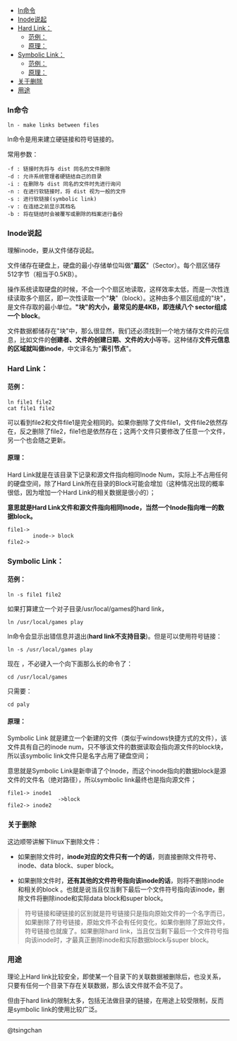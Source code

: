 <!-- TOC -->

- [ln命令](#ln命令)
- [Inode说起](#inode说起)
- [Hard Link：](#hard-link)
    - [范例：](#范例)
    - [原理：](#原理)
- [Symbolic Link：](#symbolic-link)
    - [范例：](#范例-1)
    - [原理：](#原理-1)
- [关于删除](#关于删除)
- [用途](#用途)

<!-- /TOC -->

### ln命令 ###
	ln - make links between files
ln命令是用来建立硬链接和符号链接的。

常用参数：

	-f : 链接时先将与 dist 同名的文件删除 
	-d : 允许系统管理者硬链结自己的目录 
	-i : 在删除与 dist 同名的文件时先进行询问 
	-n : 在进行软链接时，将 dist 视为一般的文件 
	-s : 进行软链接(symbolic link) 
	-v : 在连结之前显示其档名 
	-b : 将在链结时会被覆写或删除的档案进行备份

### Inode说起 ###
理解inode，要从文件储存说起。

文件储存在硬盘上，硬盘的最小存储单位叫做"**扇区**"（Sector）。每个扇区储存512字节（相当于0.5KB）。

操作系统读取硬盘的时候，不会一个个扇区地读取，这样效率太低，而是一次性连续读取多个扇区，即一次性读取一个"**块**"（block）。这种由多个扇区组成的"块"，是文件存取的最小单位。**"块"的大小，最常见的是4KB，即连续八个 sector组成一个 block**。

文件数据都储存在"块"中，那么很显然，我们还必须找到一个地方储存文件的元信息，比如文件的**创建者、文件的创建日期、文件的大小**等等。这种储存**文件元信息的区域就叫做inode**，中文译名为"**索引节点**"。


### Hard Link： ###
#### 范例： ####

	ln file1 file2
	cat file1 file2
可以看到file2和文件file1是完全相同的。如果你删除了文件file1，文件file2依然存在，反之删除了file2，file1也是依然存在；这两个文件只要修改了任意一个文件，另一个也会随之更新。

#### 原理： ####

Hard Link就是在该目录下记录和源文件指向相同Inode Num，实际上不占用任何的硬盘空间，除了Hard Link所在目录的Block可能会增加（这种情况出现的概率很低，因为增加一个Hard Link的相关数据是很小的）；

**意思就是Hard Link文件和源文件指向相同Inode，当然一个Inode指向唯一的数据block。**
 
	file1->
			inode->	block
	file2->

### Symbolic Link： ###
#### 范例： ####

	ln -s file1 file2

如果打算建立一个对子目录/usr/local/games的hard link，

	ln /usr/local/games play
ln命令会显示出错信息并退出(**hard link不支持目录**)。但是可以使用符号链接：

	ln -s /usr/local/games play
现在 ，不必键入一个向下面那么长的命令了：

	cd /usr/local/games
只需要：

	cd paly


#### 原理： ####
Symbolic Link 就是建立一个新建的文件（类似于windows快捷方式的文件），该文件具有自己的inode num，只不够该文件的数据读取会指向源文件的block块，所以该symbolic link文件只是名字占用了硬盘空间；

意思就是Symbolic Link是新申请了个Inode，而这个inode指向的数据block是源文件的文件名（绝对路径），所以symbolic link最终也是指向源文件；


	file1->	inode1
					->block
	file2-> inode2

### 关于删除 ###

这边顺带讲解下linux下删除文件：

- 如果删除文件时，**inode对应的文件只有一个的话**，则直接删除文件符号、inode、data block、super block。

- 如果删除文件时，**还有其他的文件符号指向该inode的话**，则将不删除inode和相关的block
。也就是说当且仅当剩下最后一个文件符号指向该inode，删除文件将删除inode和实际data block和super block。

> 符号链接和硬链接的区别就是符号链接只是指向原始文件的一个名字而已，如果删除了符号链接，原始文件不会有任何变化，如果你删除了原始文件，符号链接也就废了。如果删除hard link，当且仅当剩下最后一个文件符号指向该inode时，才最真正删除inode和实际数据block与super block。


### 用途 ###
理论上Hard link比较安全，即使某一个目录下的关联数据被删除后，也没关系，只要有任何一个目录下存在关联数据，那么该文件就不会不见了。

但由于hard link的限制太多，包括无法做目录的链接，在用途上较受限制，反而是symbolic link的使用比较广泛。

----------
@tsingchan

